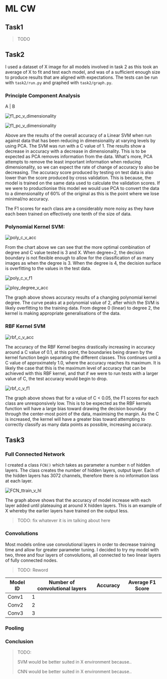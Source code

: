 # ML CW

## Task1

> TODO

## Task2

I used a dataset of X image for all models involved in task 2 as this took an average of X to fit and test each model, and was of a sufficient enough size to produce results that are aligned with expectations. The tests can be run with `task2/run.py` and graphed with `task2/graph.py`.

### Principle Component Analysis

A | B


![f1_pc_v_dimensionality](task2/figs/acc_v_pca.png)

![f1_pc_v_dimensionality](task2/figs/f1_pc_v_dimensionality.png)

Above are the results of the overall accuracy of a Linear SVM when run against data that has been reducing in dimensionality at varying levels by using PCA. The SVM was run with a C value of 1. The results show a decrease in accuracy with a decrease in dimensionality. This is to be expected as PCA removes information from the data. What's more, PCA attempts to remove the least important information when reducing dimensionality, so we can expect the rate of change of accuracy to also be decreasing. The accuracy score produced by testing on test data is also lower than the score produced by cross validation. This is because, the model is trained on the same data used to calculate the validation scores. If we were to productionise this model we would use PCA to convert the data to a dimensionality of 60% of the original as this is the point where we lose minimal/no accuracy.

The F1 scores for each class are a considerably more noisy as they have each been trained on effectively one tenth of the size of data. 

### Polynomial Kernel SVM:

![poly_c_v_acc](task2/figs/poly_c_v_acc.png)

From the chart above we can see that the more optimal combination of degree and C value tested is 3 and X. When degree=2, the decision boundary is not flexible enough to allow for the classification of as many images as when the degree is 3. When the degree is 4, the decision surface is overfitting to the values in the test data.

![poly_c_v_f1](task2/figs/poly_c_v_f1.png)

![ploy_degree_v_acc](task2/figs/poly_degree_v_acc.png)

The graph above shows accuracy results of a changing polynomial kernel degree. The curve peaks at a polynomial value of 2, after which the SVM is likely overfitting to the training data. From degree 0 (linear) to degree 2, the kernel is making appropriate generalisations of the data.

### RBF Kernel SVM

![rbf_c_v_acc](task2/figs/rbf_c_v_acc.png)

The accuracy of the RBF Kernel begins drastically increasing in accuracy around a C value of 0.1, at this point, the boundaries being drawn by the kernel function begin separating the different classes. This continues until a C value of approximately 1.0, where the accuracy reaches its maximum. It is likely the case that this is the maximum level of accuracy that can be achieved with this RBF kernel, and that if we were to run tests with a larger value of C, the test accuracy would begin to drop.

![rbf_c_v_f1](task2/figs/rbf_c_v_f1.png)

The graph above shows that for a value of C < 0.05, the F1 scores for each class are unresponsively low. This is to be expected as the RBF kernels function will have a large bias toward drawing the decision boundary through the center-most point of the data, maximising the margin. As the C is increased, the kernel will have a greater bias toward attempting to correctly classify as many data points as possible, increasing accuracy.

## Task3

### Full Connected Network

I created a class `FCN()` which takes as parameter a number n of hidden layers. The class creates the number of hidden layers, output layer. Each of the hidden layers has 3072 channels, therefore there is no information lass at each layer.

![FCN_ttrain_v_hl](task3/figs/FCN_acc_v_hl.png)

The graph above shows that the accuracy of model increase with each layer added until plateauing at around X hidden layers. This is an example of X whereby the earlier layers have trained on the output less.

> TODO: fix whatever it is im talking about here

### Convolutions

Most models online use convolutional layers in order to decrease training time and allow for greater parameter tuning. I decided to try my model with two, three and four layers of convolutions, all connected to two linear layers of fully connected nodes.

> TODO: Reword

| Model ID | Number of convolutional layers | Accuracy | Average F1 Score |
| -------- | ------------------------------ | -------- | ---------------- |
| Conv1    | 1                              |          |                  |
| Conv2    | 2                              |          |                  |
| Conv3    | 3                              |          |                  |

### Pooling





### Conclusion

> TODO:
>
> SVM would be better suited in X environment because..
>
> CNN would be better suited in X environment because..
